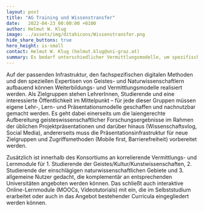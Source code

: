 ```yaml
---
layout: post
title: "AG Training und Wissenstransfer"
date:   2022-04-23 00:00:00 +0100
author: Helmut W. Klug
image: ../assets/img/ditahicons/Wissenstransfer.png
hide_share_buttons: true
hero_height: is-small
contact: Helmut W. Klug (helmut.klug@uni-graz.at)
summary: Es bedarf unterschiedlicher Vermittlungsmodelle, um spezifische Zielgruppen zu erreichen. Im Rahmen dieses Projektes werden sowohl Lehr- und Lernsituationen als auch Wege der Wissenscahftskommunikation verfolgt. 
---
```


Auf der passenden Infrastruktur, den fachspezifischen digitalen Methoden und den speziellen Expertisen von Geistes- und Naturwissenschaftlern aufbauend können Weiterbildungs- und Vermittlungsmodelle realisiert werden. Als Zielgruppen stehen LehrerInnen, Studierende und eine interessierte Öffentlichkeit im Mittelpunkt – für jede dieser Gruppen müssen eigene Lehr-, Lern- und Präsentationsmodelle geschaffen und nachnutzbar gemacht werden. Es geht dabei einerseits um die laiengerechte Aufbereitung geisteswissenschaftlicher Forschungsergebnisse im Rahmen der üblichen Projektpräsentationen und darüber hinaus (Wissenschaftsvlog, Social Media), andererseits muss die Präsentationsinfrastruktur für neue Zielgruppen und Zugriffsmethoden (Mobile first, Barrierefreiheit) vorbereitet werden. 

Zusätzlich ist innerhalb des Konsortiums an korrelierende Vermittlungs- und Lernmodule für 1. Studierende der Geistes/Kultur/Kunstwissenschaften, 2. Studierende der einschlägigen naturwissenschaftlichen Gebiete und 3. allgemeine Nutzer gedacht, die komplementär an entsprechenden Universitäten angeboten werden können. Das schließt auch interaktive Online-Lernmodule (MOOCs, Videotutorials) mit ein, die im Selbststudium erarbeitet oder auch in das Angebot bestehender Curricula eingegliedert werden können.
